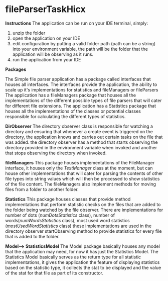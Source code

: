 # fileParserTaskHicx

**Instructions**
The application can be run on your IDE terminal, simply:
1) unzip the folder
2) open the application on your IDE
3) edit configuration by putting a valid folder path (path can be a string) into your environment variable, the path will
   be the folder that the application will be observing as it runs.
4) run the application from your IDE

**Packages**

The Simple file parser application has a package called interfaces that houses all interfaces. The
interfaces provide the application, the ability to scale up it's implementations for statistics and fileManagers or fileParsers
The application has a fileManagers package that houses all the implementations of the different
possible types of file parsers that will cater for different file extensions.
The application has a Statistics package that houses all the implementations of the classes or
potential classes responsible for calculating the different types of statistics.

**DirObserver**
The directory observer class is responsible for watching a directory and ensuring that whenever a
create event is triggered on the directory, the application knows and carries out certain tasks on
the file that was added.
the directory observer has a method that starts observing the directory provided in the environment variable when invoked and
another that stops observing the directory when invoked.

**fileManagers**
This package houses implementations of the FileManager interface, it houses only the _TextManager_ class at the moment, but
can house other implementations that will cater for parsing the contents of other file types into string values which will
then be processed to show statistics of the file content.
The fileManagers also implement methods for moving files from a folder to another folder.

**Statistics**
This package houses classes that provide method implementations that perform statistic checks on
the files that are added to the folder being watched by the file observer.
There are implementations for number of dots (_numDotsStatistics_ class), number of words(_numWordsStatistics_ class),
most used word statistics (_mostUsedWordStatistics_ class) these implementations are used in the directory observer
startObserving method to provide statistics for every file that is added to the folder.

**Model--> StatisticsModel**
The Model package basically houses any model that the application may need, for now it has just the Statistics Model.
The Statistics Model basically serves as the return type for all statistic implementations, it gives the application
the feature of displaying statistics based on the statistic type, it collects the stat to be displayed and the value of the stat
for that file as part of its constructor.


